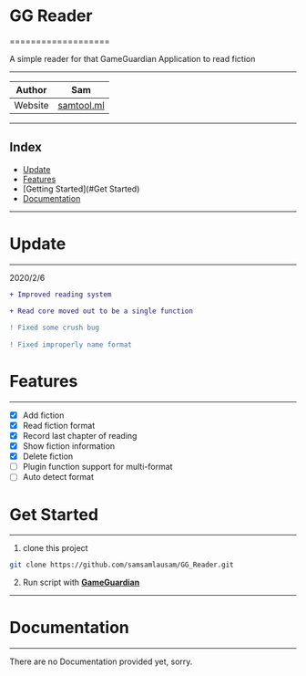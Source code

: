 # GG Reader
===================

A simple reader for that GameGuardian Application
to read fiction

****

|Author|Sam|
|---|---
|Website|[samtool.ml](https://samtool.ml)

****
## Index
* [Update](#Update)
* [Features](#Features)
* [Getting Started](#Get Started)
* [Documentation](#Documentation)

***

# Update
--------

2020/2/6
```diff
+ Improved reading system

+ Read core moved out to be a single function
 
! Fixed some crush bug
 
! Fixed improperly name format

```

# Features
****
- [x] Add fiction
- [x] Read fiction format
- [x] Record last chapter of reading
- [x] Show fiction information
- [x] Delete fiction
- [ ] Plugin function support for multi-format
- [ ] Auto detect format

# Get Started
-------------------------------

1. clone this project 

```Bash
git clone https://github.com/samsamlausam/GG_Reader.git
```

2. Run script with [**GameGuardian**](https://gameguardian.net/download)

***

# Documentation
----
There are no Documentation provided yet, sorry.